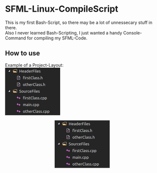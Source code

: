 # SFML-Linux-CompileScript

This is my first Bash-Script, so there may be a lot of unnessecary stuff in there.  
Also I never learned Bash-Scripting, I just wanted a handy Console-Command for compiling my SFML-Code.  

## How to use
Example of a Project-Layout:  
![Project-Layout](https://raw.githubusercontent.com/EineSalatgurke/SFML-Linux-CompileScript/master/projectLayout.png)

<p align="center">
  <img src="https://raw.githubusercontent.com/EineSalatgurke/SFML-Linux-CompileScript/master/projectLayout.png">
</p>
